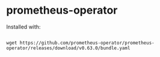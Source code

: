 # prometheus-operator

Installed with:
```

wget https://github.com/prometheus-operator/prometheus-operator/releases/download/v0.63.0/bundle.yaml
```